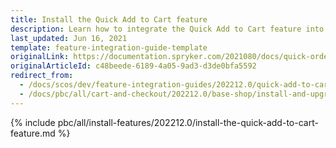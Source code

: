 ```yaml
---
title: Install the Quick Add to Cart feature
description: Learn how to integrate the Quick Add to Cart feature into a Spryker project.
last_updated: Jun 16, 2021
template: feature-integration-guide-template
originalLink: https://documentation.spryker.com/2021080/docs/quick-order-feature-integration
originalArticleId: c48beede-6189-4a05-9ad3-d3de0bfa5592
redirect_from:
  - /docs/scos/dev/feature-integration-guides/202212.0/quick-add-to-cart-feature-integration.html
  - /docs/pbc/all/cart-and-checkout/202212.0/base-shop/install-and-upgrade/install-features/install-the-quick-add-to-cart-feature.html 
---
```

{% include pbc/all/install-features/202212.0/install-the-quick-add-to-cart-feature.md %} <!-- To edit, see /_includes/pbc/all/install-features/202212.0/install-the-quick-add-to-cart-feature.md -->
